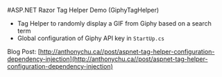#ASP.NET Razor Tag Helper Demo (GiphyTagHelper)

* Tag Helper to randomly display a GIF from Giphy based on a search term
* Global configuration of Giphy API key in `StartUp.cs`

Blog Post: [http://anthonychu.ca//post/aspnet-tag-helper-configuration-dependency-injection](http://anthonychu.ca//post/aspnet-tag-helper-configuration-dependency-injection)

